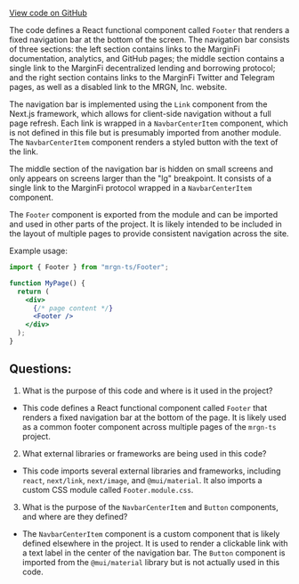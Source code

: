 [View code on GitHub](https://github.com/mrgnlabs/mrgn-ts/apps/marginfi-landing-page/src/components/Footer/Footer.tsx)

The code defines a React functional component called `Footer` that renders a fixed navigation bar at the bottom of the screen. The navigation bar consists of three sections: the left section contains links to the MarginFi documentation, analytics, and GitHub pages; the middle section contains a single link to the MarginFi decentralized lending and borrowing protocol; and the right section contains links to the MarginFi Twitter and Telegram pages, as well as a disabled link to the MRGN, Inc. website.

The navigation bar is implemented using the `Link` component from the Next.js framework, which allows for client-side navigation without a full page refresh. Each link is wrapped in a `NavbarCenterItem` component, which is not defined in this file but is presumably imported from another module. The `NavbarCenterItem` component renders a styled button with the text of the link.

The middle section of the navigation bar is hidden on small screens and only appears on screens larger than the "lg" breakpoint. It consists of a single link to the MarginFi protocol wrapped in a `NavbarCenterItem` component.

The `Footer` component is exported from the module and can be imported and used in other parts of the project. It is likely intended to be included in the layout of multiple pages to provide consistent navigation across the site.

Example usage:

```jsx
import { Footer } from "mrgn-ts/Footer";

function MyPage() {
  return (
    <div>
      {/* page content */}
      <Footer />
    </div>
  );
}
```

## Questions:

1.  What is the purpose of this code and where is it used in the project?

- This code defines a React functional component called `Footer` that renders a fixed navigation bar at the bottom of the page. It is likely used as a common footer component across multiple pages of the `mrgn-ts` project.

2. What external libraries or frameworks are being used in this code?

- This code imports several external libraries and frameworks, including `react`, `next/link`, `next/image`, and `@mui/material`. It also imports a custom CSS module called `Footer.module.css`.

3. What is the purpose of the `NavbarCenterItem` and `Button` components, and where are they defined?

- The `NavbarCenterItem` component is a custom component that is likely defined elsewhere in the project. It is used to render a clickable link with a text label in the center of the navigation bar. The `Button` component is imported from the `@mui/material` library but is not actually used in this code.
